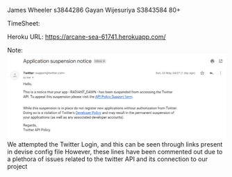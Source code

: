 James Wheeler s3844286 Gayan Wijesuriya S3843584
80+

TimeSheet:


Heroku URL: https://arcane-sea-61741.herokuapp.com/

Note:
    ![](TwitterApplicationRejected.png)
    We attempted the Twitter Login, and this can be seen through links present in devise config file
    However, these lines have been commented out due to a plethora of issues related to the twitter API
    and its connection to our project